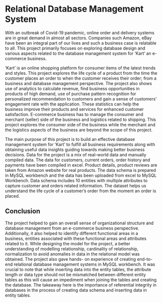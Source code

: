 # Relational Database Management System

With an outbreak of Covid-19 pandemic, online order and delivery systems are in great demand in almost all sectors. Companies such Amazon, eBay have been an integral part of our lives and such a business case is relatable to all. This project primarily focuses on exploring database design and various aspects related to the database management system for ‘Kart’ an e-commerce business.

‘Kart’ is an online shopping platform for consumer items of the latest trends and styles. This project explores the life cycle of a product from the time the customer places an order to when the customer receives their order; from a business and database management perspective. The project also shows use of analytics to calculate revenue, find business opportunities in products of high demand, use of purchase pattern recognition for personalized recommendation to customers and gain a sense of customers’ engagement rate with the application. These statistics can help the business improve their products and services for enhanced customer satisfaction. E-commerce business has to manage the consumer and merchant (seller) side of the business and logistics related to shipping. This project explores the consumer side of the business while the merchant and the logistics aspects of the business are beyond the scope of this project.

The main purpose of this project is to build an effective database management system for ‘Kart’ to fulfill all business requirements along with obtaining useful data insights guiding towards making better business decisions. Data for the project is a mix of real-world data and manually compiled data. The data for customers, current orders, order history and payments have been compiled in excel. Product details, product reviews are taken from Amazon website for real products. The data schema is prepared in MySQL workbench and the data has been uploaded from excel to MySQL Workbench. Data schema includes 10 entities with multiple attributes to capture customer and orders related information. The dataset helps us understand the life cycle of a customer’s order from the moment an order is placed.

## Conclusion
The project helped to gain an overall sense of organizational structure and database management from an e-commerce business perspective. Additionally, it also helped to identify different functional areas in a business, entities associated with these functional areas and attributes related to it. While designing the model for the project, a better understanding of modelling relationship, cardinality of relationship, normalization to avoid anomalies in data in the relational model was obtained. The project also gave hands- on experience of creating end-to-end relational database management systems in MySQL workbench.
It was crucial to note that while inserting data into the entity tables, the attribute length or data type should not be mismatched between different entity tables as this will cause an impediment when joining the tables and creating the database. The takeaway here is the importance of referential integrity in databases in the process of creating data schema and inserting data in entity tables.
